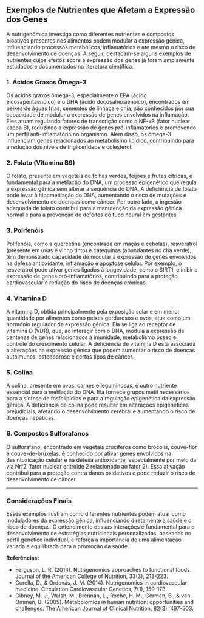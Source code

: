 
## Exemplos de Nutrientes que Afetam a Expressão dos Genes

A nutrigenômica investiga como diferentes nutrientes e compostos bioativos presentes nos alimentos podem modular a expressão gênica, influenciando processos metabólicos, inflamatórios e até mesmo o risco de desenvolvimento de doenças. A seguir, destacam-se alguns exemplos de nutrientes cujos efeitos sobre a expressão dos genes já foram amplamente estudados e documentados na literatura científica.

### 1. Ácidos Graxos Ômega-3

Os ácidos graxos ômega-3, especialmente o EPA (ácido eicosapentaenoico) e o DHA (ácido docosahexaenoico), encontrados em peixes de águas frias, sementes de linhaça e chia, são conhecidos por sua capacidade de modular a expressão de genes envolvidos na inflamação. Eles atuam regulando fatores de transcrição como o NF-κB (fator nuclear kappa B), reduzindo a expressão de genes pró-inflamatórios e promovendo um perfil anti-inflamatório no organismo. Além disso, os ômega-3 influenciam genes relacionados ao metabolismo lipídico, contribuindo para a redução dos níveis de triglicerídeos e colesterol.

### 2. Folato (Vitamina B9)

O folato, presente em vegetais de folhas verdes, feijões e frutas cítricas, é fundamental para a metilação do DNA, um processo epigenético que regula a expressão gênica sem alterar a sequência do DNA. A deficiência de folato pode levar à hipometilação do DNA, aumentando o risco de mutações e desenvolvimento de doenças como câncer. Por outro lado, a ingestão adequada de folato contribui para a manutenção da expressão gênica normal e para a prevenção de defeitos do tubo neural em gestantes.

### 3. Polifenóis

Polifenóis, como a quercetina (encontrada em maçãs e cebolas), resveratrol (presente em uvas e vinho tinto) e catequinas (abundantes no chá verde), têm demonstrado capacidade de modular a expressão de genes envolvidos na defesa antioxidante, inflamação e apoptose celular. Por exemplo, o resveratrol pode ativar genes ligados à longevidade, como o SIRT1, e inibir a expressão de genes pró-inflamatórios, contribuindo para a proteção cardiovascular e redução do risco de doenças crônicas.

### 4. Vitamina D

A vitamina D, obtida principalmente pela exposição solar e em menor quantidade por alimentos como peixes gordurosos e ovos, atua como um hormônio regulador da expressão gênica. Ela se liga ao receptor de vitamina D (VDR), que, ao interagir com o DNA, modula a expressão de centenas de genes relacionados à imunidade, metabolismo ósseo e controle do crescimento celular. A deficiência de vitamina D está associada a alterações na expressão gênica que podem aumentar o risco de doenças autoimunes, osteoporose e certos tipos de câncer.

### 5. Colina

A colina, presente em ovos, carnes e leguminosas, é outro nutriente essencial para a metilação do DNA. Ela fornece grupos metil necessários para a síntese de fosfolipídios e para a regulação epigenética da expressão gênica. A deficiência de colina pode resultar em alterações epigenéticas prejudiciais, afetando o desenvolvimento cerebral e aumentando o risco de doenças hepáticas.

### 6. Compostos Sulforafanos

O sulforafano, encontrado em vegetais crucíferos como brócolis, couve-flor e couve-de-bruxelas, é conhecido por ativar genes envolvidos na desintoxicação celular e na defesa antioxidante, especialmente por meio da via Nrf2 (fator nuclear eritroide 2 relacionado ao fator 2). Essa ativação contribui para a proteção contra danos oxidativos e pode reduzir o risco de desenvolvimento de câncer.

---

### Considerações Finais

Esses exemplos ilustram como diferentes nutrientes podem atuar como moduladores da expressão gênica, influenciando diretamente a saúde e o risco de doenças. O entendimento dessas interações é fundamental para o desenvolvimento de estratégias nutricionais personalizadas, baseadas no perfil genético individual, e reforça a importância de uma alimentação variada e equilibrada para a promoção da saúde.

**Referências:**

- Ferguson, L. R. (2014). Nutrigenomics approaches to functional foods. Journal of the American College of Nutrition, 33(3), 213-223.
- Corella, D., & Ordovás, J. M. (2014). Nutrigenomics in cardiovascular medicine. Circulation Cardiovascular Genetics, 7(1), 159-173.
- Gibney, M. J., Walsh, M., Brennan, L., Roche, H. M., German, B., & van Ommen, B. (2005). Metabolomics in human nutrition: opportunities and challenges. The American Journal of Clinical Nutrition, 82(3), 497-503.
```
